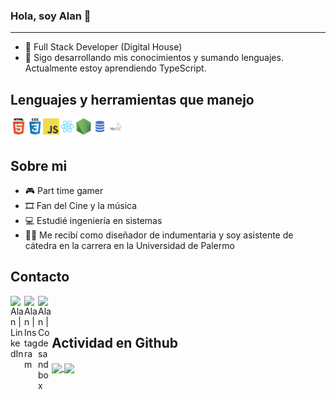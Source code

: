 



### Hola, soy Alan 👋
---


- 🔭 Full Stack Developer (Digital House)
- 🌱 Sigo desarrollando mis conocimientos y sumando lenguajes. Actualmente estoy aprendiendo TypeScript.

##  Lenguajes y herramientas que manejo


<img align="left" alt="HTML5" width="26px" src="https://raw.githubusercontent.com/github/explore/80688e429a7d4ef2fca1e82350fe8e3517d3494d/topics/html/html.png" />

<img align="left" alt="CSS3" width="26px" src="https://raw.githubusercontent.com/github/explore/80688e429a7d4ef2fca1e82350fe8e3517d3494d/topics/css/css.png" />

<img align="left" alt="JavaScript" width="26px" src="https://raw.githubusercontent.com/github/explore/80688e429a7d4ef2fca1e82350fe8e3517d3494d/topics/javascript/javascript.png" />
<img align="left" alt="React" width="26px" src="https://raw.githubusercontent.com/github/explore/80688e429a7d4ef2fca1e82350fe8e3517d3494d/topics/react/react.png" />
<img align="left" alt="Node.js" width="26px" src="https://raw.githubusercontent.com/github/explore/80688e429a7d4ef2fca1e82350fe8e3517d3494d/topics/nodejs/nodejs.png" />
<img align="left" alt="SQL" width="26px" src="https://raw.githubusercontent.com/github/explore/80688e429a7d4ef2fca1e82350fe8e3517d3494d/topics/sql/sql.png" />
<img align="left" alt="MySQL" width="26px" src="https://raw.githubusercontent.com/github/explore/80688e429a7d4ef2fca1e82350fe8e3517d3494d/topics/mysql/mysql.png" />



<br />
<br />

 ## Sobre mi


- 🎮 Part time gamer 
- 🎞 Fan del Cine y la música
- :computer: Estudié ingeniería en sistemas
- 👨‍🏫 Me recibí como diseñador de indumentaria y soy asistente de cátedra en la carrera en la Universidad de Palermo




## Contacto

[<img align="left" alt="Alan | LinkedIn" width="22px" src="https://img-premium.flaticon.com/png/512/174/174857.png?token=exp=1623686072~hmac=42f007ca415e7ec9eda21c66ea7da57e" />][linkedin]
[<img align="left" alt="Alan | Instagram" width="22px" src="https://image.flaticon.com/icons/png/512/2111/2111463.png" />][instagram]
[<img align="left" alt="Alan | Codesandbox" width="22px" src="https://image.flaticon.com/icons/png/512/1006/1006363.png" />][codesandbox]

<br />
<br />

## Actividad en Github

<a href="https://github.com/alanLazaro-bot/github-readme-stats">
  <img align="center" src="https://github-readme-stats.vercel.app/api?username=alanLazaro-bot&show_icons=true&theme=radical" />
</a>
<a href="https://github.com/alanLazaro-bot/convoychat">
  <img align="center" src="https://github-readme-stats.vercel.app/api/top-langs/?username=alanLazaro-bot&layout=compact&theme=radical" />
</a>







[instagram]: https://www.instagram.com/minombrenoestadisponible07/
[linkedin]: https://www.linkedin.com/in/alan-l%C3%A1zaro-4a99b1193/
[codesandbox]: https://codesandbox.io/u/alanLazaro-bot





